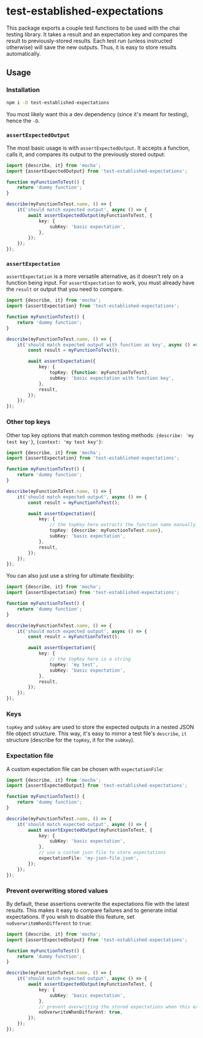 # test-established-expectations

This package exports a couple test functions to be used with the chai testing library. It takes a result and an expectation key and compares the result to previously-stored results. Each test run (unless instructed otherwise) will save the new outputs. Thus, it is easy to store results automatically.

## Usage

### Installation

```bash
npm i -D test-established-expectations
```

You most likely want this a dev dependency (since it's meant for testing), hence the `-D`.

### `assertExpectedOutput`

The most basic usage is with `assertExpectedOutput`. It accepts a function, calls it, and compares its output to the previously stored output:

<!-- example-link: src/readme-examples/assert-expected-output.example.ts -->

```TypeScript
import {describe, it} from 'mocha';
import {assertExpectedOutput} from 'test-established-expectations';

function myFunctionToTest() {
    return 'dummy function';
}

describe(myFunctionToTest.name, () => {
    it('should match expected output', async () => {
        await assertExpectedOutput(myFunctionToTest, {
            key: {
                subKey: 'basic expectation',
            },
        });
    });
});
```

### `assertExpectation`

`assertExpectation` is a more versatile alternative, as it doesn't rely on a function being input. For `assertExpectation` to work, you must already have the `result` or output that you need to compare.

<!-- example-link: src/readme-examples/assert-expectation-with-function-key.example.ts -->

```TypeScript
import {describe, it} from 'mocha';
import {assertExpectation} from 'test-established-expectations';

function myFunctionToTest() {
    return 'dummy function';
}

describe(myFunctionToTest.name, () => {
    it('should match expected output with function as key', async () => {
        const result = myFunctionToTest();

        await assertExpectation({
            key: {
                topKey: {function: myFunctionToTest},
                subKey: 'basic expectation with function key',
            },
            result,
        });
    });
});
```

### Other top keys

Other top key options that match common testing methods: `{describe: 'my test key'}`, `{context: 'my test key'}`:

<!-- example-link: src/readme-examples/assert-expectation-with-describe-key.example.ts -->

```TypeScript
import {describe, it} from 'mocha';
import {assertExpectation} from 'test-established-expectations';

function myFunctionToTest() {
    return 'dummy function';
}

describe(myFunctionToTest.name, () => {
    it('should match expected output', async () => {
        const result = myFunctionToTest();

        await assertExpectation({
            key: {
                // the topKey here extracts the function name manually
                topKey: {describe: myFunctionToTest.name},
                subKey: 'basic expectation',
            },
            result,
        });
    });
});
```

You can also just use a string for ultimate flexibility:

<!-- example-link: src/readme-examples/assert-expectation.example.ts -->

```TypeScript
import {describe, it} from 'mocha';
import {assertExpectation} from 'test-established-expectations';

function myFunctionToTest() {
    return 'dummy function';
}

describe(myFunctionToTest.name, () => {
    it('should match expected output', async () => {
        const result = myFunctionToTest();

        await assertExpectation({
            key: {
                // the topKey here is a string
                topKey: 'my test',
                subKey: 'basic expectation',
            },
            result,
        });
    });
});
```

### Keys

`topKey` and `subKey` are used to store the expected outputs in a nested JSON file object structure. This way, it's easy to mirror a test file's `describe`, `it` structure (describe for the `topKey`, it for the `subKey`).

### Expectation file

A custom expectation file can be chosen with `expectationFile`:

<!-- example-link: src/readme-examples/custom-json-file.example.ts -->

```TypeScript
import {describe, it} from 'mocha';
import {assertExpectedOutput} from 'test-established-expectations';

function myFunctionToTest() {
    return 'dummy function';
}

describe(myFunctionToTest.name, () => {
    it('should match expected output', async () => {
        await assertExpectedOutput(myFunctionToTest, {
            key: {
                subKey: 'basic expectation',
            },
            // use a custom json file to store expectations
            expectationFile: 'my-json-file.json',
        });
    });
});
```

### Prevent overwriting stored values

By default, these assertions overwrite the expectations file with the latest results. This makes it easy to compare failures and to generate initial expectations. If you wish to disable this feature, set `noOverwriteWhenDifferent` to `true`:

<!-- example-link: src/readme-examples/no-overwrite-file.example.ts -->

```TypeScript
import {describe, it} from 'mocha';
import {assertExpectedOutput} from 'test-established-expectations';

function myFunctionToTest() {
    return 'dummy function';
}

describe(myFunctionToTest.name, () => {
    it('should match expected output', async () => {
        await assertExpectedOutput(myFunctionToTest, {
            key: {
                subKey: 'basic expectation',
            },
            // prevent overwriting the stored expectations when this expectation fails
            noOverwriteWhenDifferent: true,
        });
    });
});
```
